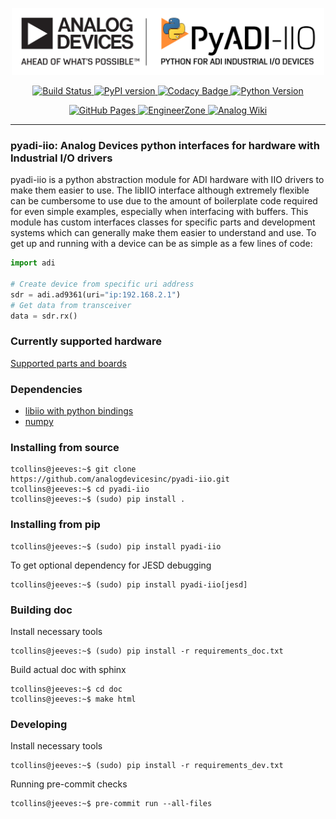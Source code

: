 <!-- PYADI-IIO README -->

<p align="center">
<img src="https://raw.githubusercontent.com/analogdevicesinc/pyadi-iio/master/images/PyADI-IIO_Logo_300.png" width="500" alt="PyADI-IIO Logo"> </br>
</p>

<p align="center">
<a href="https://github.com/analogdevicesinc/pyadi-iio/actions">
<img src="https://github.com/analogdevicesinc/pyadi-iio/actions/workflows/test.yml/badge.svg" alt="Build Status">
</a>

<a href="https://badge.fury.io/py/pyadi-iio">
<img src="https://badge.fury.io/py/pyadi-iio.svg" alt="PyPI version">
</a>

<a href="https://www.codacy.com/gh/analogdevicesinc/pyadi-iio/dashboard?utm_source=github.com&amp;utm_medium=referral&amp;utm_content=analogdevicesinc/pyadi-iio&amp;utm_campaign=Badge_Grade">
<img src="https://app.codacy.com/project/badge/Grade/200b7479f5024f6ea386350ca1049077" alt="Codacy Badge">
</a>

<a href="https://www.python.org/downloads/">
<img src="https://img.shields.io/pypi/pyversions/pyadi-iio" alt="Python Version">
</a>
</p>

<p align="center">
<a href="http://analogdevicesinc.github.io/pyadi-iio/">
<img alt="GitHub Pages" src="https://img.shields.io/badge/docs-GitHub%20Pages-blue.svg">
</a>

<a href="https://ez.analog.com/sw-interface-tools/f/q-a">
<img alt="EngineerZone" src="https://img.shields.io/badge/Support-on%20EngineerZone-blue.svg">
</a>

<a href="https://wiki.analog.com/resources/tools-software/linux-software/pyadi-iio">
<img alt="Analog Wiki" src="https://img.shields.io/badge/Wiki-on%20wiki.analog.com-blue.svg">
</a>
</p>

---
### pyadi-iio: Analog Devices python interfaces for hardware with Industrial I/O drivers

pyadi-iio is a python abstraction module for ADI hardware with IIO drivers to make them easier to use. The libIIO interface although extremely flexible can be cumbersome to use due to the amount of boilerplate code required for even simple examples, especially when interfacing with buffers. This module has custom interfaces classes for specific parts and development systems which can generally make them easier to understand and use. To get up and running with a device can be as simple as a few lines of code:
```python
import adi

# Create device from specific uri address
sdr = adi.ad9361(uri="ip:192.168.2.1")
# Get data from transceiver
data = sdr.rx()
```

### Currently supported hardware
[Supported parts and boards](https://github.com/analogdevicesinc/pyadi-iio/blob/master/supported_parts.md)

### Dependencies
- [libiio with python bindings](https://wiki.analog.com/resources/tools-software/linux-software/libiio)
- [numpy](https://scipy.org/install.html)

### Installing from source
```
tcollins@jeeves:~$ git clone https://github.com/analogdevicesinc/pyadi-iio.git
tcollins@jeeves:~$ cd pyadi-iio
tcollins@jeeves:~$ (sudo) pip install .
```
### Installing from pip
```
tcollins@jeeves:~$ (sudo) pip install pyadi-iio
```

To get optional dependency for JESD debugging
```
tcollins@jeeves:~$ (sudo) pip install pyadi-iio[jesd]
```

### Building doc
Install necessary tools
```
tcollins@jeeves:~$ (sudo) pip install -r requirements_doc.txt
```
Build actual doc with sphinx
```
tcollins@jeeves:~$ cd doc
tcollins@jeeves:~$ make html
```
### Developing
Install necessary tools
```
tcollins@jeeves:~$ (sudo) pip install -r requirements_dev.txt
```

Running pre-commit checks
```
tcollins@jeeves:~$ pre-commit run --all-files
```
